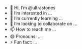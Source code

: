 - 👋 Hi, I’m @ultrastones
- 👀 I’m interested in ...
- 🌱 I’m currently learning ...
- 💞️ I’m looking to collaborate on ...
- 📫 How to reach me ...
- 😄 Pronouns: ...
- ⚡ Fun fact: ...

<!---
ultrastones/ultrastones is a ✨ special ✨ repository because its `README.md` (this file) appears on your GitHub profile.
You can click the Preview link to take a look at your changes.
--->
